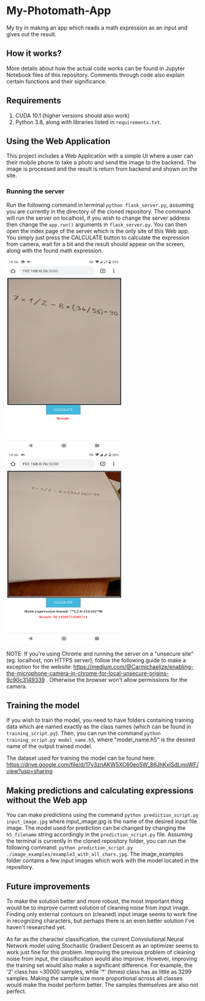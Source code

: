 # My-Photomath-App
My try in making an app which reads a math expression as an input and gives out the result.

## How it works?
More details about how the actual code works can be found in Jupyter Notebook files of this repository. Comments through code also explain certain functions and their significance.

## Requirements
1. CUDA 10.1 (higher versions should also work)
2. Python 3.8, along with libraries listed in `requirements.txt`.

## Using the Web Application

This project includes a Web Application with a simple UI where a user can their mobile phone to take a photo and send the image to the backend. The image is processed and the result is return from backend and shown on the site.

### Running the server

Run the following command in terminal `python flask_server.py`, assuming you are currently in the directory of the cloned repository. The command will run the server on localhost, if you wish to change the server address then change the `app.run()` arguments in `flask_server.py`.
You can then open the index page of the server which is the only site of this Web app. You simply just press the CALCULATE button to calculate the expression from camera, wait for a bit and the result should appear on the screen, along with the found math expression.

<p float="left">
  <img src="https://raw.githubusercontent.com/kfilipcic/My-Photomath-App/main/web_app1.png" width="300" height="500"/>
  <img src="https://raw.githubusercontent.com/kfilipcic/My-Photomath-App/main/web_app2.png" width="300" height="500"/>
</p>

NOTE: If you're using Chrome and running the server on a "unsecure site" (eg. localhost, non HTTPS server), follow the following guide to make a exception for the website: https://medium.com/@Carmichaelize/enabling-the-microphone-camera-in-chrome-for-local-unsecure-origins-9c90c3149339 . Otherwise the browser won't allow permissions for the camera.

## Training the model

If you wish to train the model, you need to have folders containing training data which are named exactly as the class names (which can be found in `training_script.py`). Then, you can run the command `python training_script.py model_name.h5`, where "model_name.h5" is the desired name of the output trained model.

The dataset used for training the model can be found here: https://drive.google.com/file/d/17v3znAKW5XC60eo5W_86JhKxISdLmoWF/view?usp=sharing

## Making predictions and calculating expressions without the Web app

You can make predictions using the command `python prediction_script.py input_image.jpg` where input_image.jpg is the name of the desired input file image. The model used for prediction can be changed by changing the `h5_filename` string accordingly in the `prediction_script.py` file.
Assuming the terminal is currently in the cloned repository folder, you can run the following command: `python prediction_script.py ./image_examples/example3_with_all_chars.jpg`. The image_examples folder contains a few input images which work with the model located in the repository.

## Future improvements

To make the solution better and more robust, the most important thing would be to improve current solution of cleaning noise from input image. Finding only external contours on (cleaned) input image seems to work fine in recognizing characters, but perhaps there is an even better solution I've haven't researched yet.

As far as the character classification, the current Convolutional Neural Network model using Stochastic Gradient Descent as an optimizer seems to work just fine for this problem. Improving the previous problem of cleaning noise from input, the classification would also improve. However, improving the training set would also make a significant difference. For example, the '2' class has ~30000 samples, while '*' (times) class has as little as 3299 samples. Making the sample size more proportional across all classes would make the model perform better. The samples themselves are also not perfect.